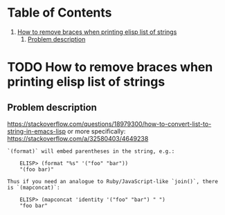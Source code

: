
# Table of Contents

1.  [How to remove braces when printing elisp list of strings](#orgcec2841)
    1.  [Problem description](#org95fd9f5)



<a id="orgcec2841"></a>

# TODO How to remove braces when printing elisp list of strings


<a id="org95fd9f5"></a>

## Problem description

<https://stackoverflow.com/questions/18979300/how-to-convert-list-to-string-in-emacs-lisp>
or more specifically:
<https://stackoverflow.com/a/32580403/4649238>

    `(format)` will embed parentheses in the string, e.g.:
    
        ELISP> (format "%s" '("foo" "bar"))
        "(foo bar)"
    
    Thus if you need an analogue to Ruby/JavaScript-like `join()`, there is `(mapconcat)`:
    
        ELISP> (mapconcat 'identity '("foo" "bar") " ")
        "foo bar"


